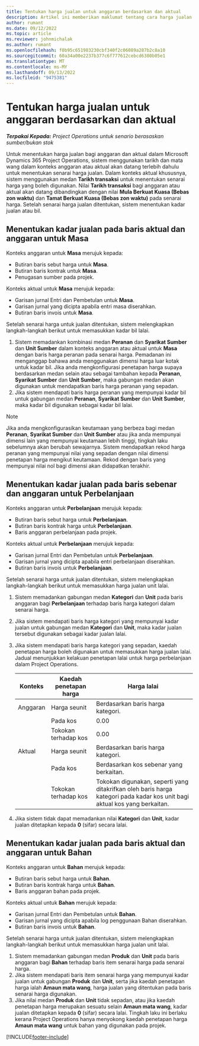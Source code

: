 ```yaml
---
title: Tentukan harga jualan untuk anggaran berdasarkan dan aktual
description: Artikel ini memberikan maklumat tentang cara harga jualan untuk anggaran dan aktual berasaskan projek ditentukan.
author: rumant
ms.date: 09/12/2022
ms.topic: article
ms.reviewer: johnmichalak
ms.author: rumant
ms.openlocfilehash: f0b95c651983230cbf340f2c06089a287b2c8a10
ms.sourcegitcommit: 60a34a00e2237b377c6f777612cebcd6380b05e1
ms.translationtype: MT
ms.contentlocale: ms-MY
ms.lasthandoff: 09/13/2022
ms.locfileid: "9475381"
---
```

#  <a name="determine-sales-prices-for-project-based-estimates-and-actuals"></a>Tentukan harga jualan untuk anggaran berdasarkan dan aktual

_**Terpakai Kepada:** Project Operations untuk senario berasaskan sumber/bukan stok_

Untuk menentukan harga jualan bagi anggaran dan aktual dalam Microsoft Dynamics 365 Project Operations, sistem menggunakan tarikh dan mata wang dalam konteks anggaran atau aktual akan datang terlebih dahulu untuk menentukan senarai harga jualan. Dalam konteks aktual khususnya, sistem menggunakan medan **Tarikh transaksi** untuk menentukan senarai harga yang boleh digunakan. Nilai **Tarikh transaksi** bagi anggaran atau aktual akan datang dibandingkan dengan nilai **Mula Berkuat Kuasa (Bebas zon waktu)** dan **Tamat Berkuat Kuasa (Bebas zon waktu)** pada senarai harga. Setelah senarai harga jualan ditentukan, sistem menentukan kadar jualan atau bil.

## <a name="determining-sales-rates-on-actual-and-estimate-lines-for-time"></a>Menentukan kadar jualan pada baris aktual dan anggaran untuk Masa

Konteks anggaran untuk **Masa** merujuk kepada:

- Butiran baris sebut harga untuk **Masa**.
- Butiran baris kontrak untuk **Masa**.
- Penugasan sumber pada projek.

Konteks aktual untuk **Masa** merujuk kepada:

- Garisan jurnal Entri dan Pembetulan untuk **Masa**.
- Garisan jurnal yang dicipta apabila entri masa diserahkan.
- Butiran baris invois untuk **Masa**. 

Setelah senarai harga untuk jualan ditentukan, sistem melengkapkan langkah-langkah berikut untuk memasukkan kadar bil lalai.

1. Sistem memadankan kombinasi medan **Peranan** dan **Syarikat Sumber** dan **Unit Sumber** dalam konteks anggaran atau aktual untuk **Masa** dengan baris harga peranan pada senarai harga. Pemadanan ini menganggap bahawa anda menggunakan dimensi harga luar kotak untuk kadar bil. Jika anda mengkonfigurasi penetapan harga supaya berdasarkan medan selain atau sebagai tambahan kepada **Peranan**, **Syarikat Sumber** dan **Unit Sumber**, maka gabungan medan akan digunakan untuk mendapatkan baris harga peranan yang sepadan.
1. Jika sistem mendapati baris harga peranan yang mempunyai kadar bil untuk gabungan medan **Peranan**, **Syarikat Sumber** dan **Unit Sumber**, maka kadar bil digunakan sebagai kadar bil lalai.

> [!NOTE]
> Jika anda mengkonfigurasikan keutamaan yang berbeza bagi medan **Peranan**, **Syarikat Sumber** dan **Unit Sumber** atau jika anda mempunyai dimensi lain yang mempunyai keutamaan lebih tinggi, tingkah laku sebelumnya akan berubah sewajarnya. Sistem mendapatkan rekod harga peranan yang mempunyai nilai yang sepadan dengan nilai dimensi penetapan harga mengikut keutamaan. Rekod dengan baris yang mempunyai nilai nol bagi dimensi akan didapatkan terakhir.

## <a name="determining-sales-rates-on-actual-and-estimate-lines-for-expense"></a>Menentukan kadar jualan pada baris sebenar dan anggaran untuk Perbelanjaan

Konteks anggaran untuk **Perbelanjaan** merujuk kepada:

- Butiran baris sebut harga untuk **Perbelanjaan**.
- Butiran baris kontrak harga untuk **Perbelanjaan**.
- Baris anggaran perbelanjaan pada projek.

Konteks aktual untuk **Perbelanjaan** merujuk kepada:

- Garisan jurnal Entri dan Pembetulan untuk **Perbelanjaan**.
- Garisan jurnal yang dicipta apabila entri perbelanjaan diserahkan.
- Butiran baris invois untuk **Perbelanjaan**. 

Setelah senarai harga untuk jualan ditentukan, sistem melengkapkan langkah-langkah berikut untuk memasukkan harga jualan unit lalai.

1. Sistem memadankan gabungan medan **Kategori** dan **Unit** pada baris anggaran bagi **Perbelanjaan** terhadap baris harga kategori dalam senarai harga.
1. Jika sistem mendapati baris harga kategori yang mempunyai kadar jualan untuk gabungan medan **Kategori** dan **Unit**, maka kadar jualan tersebut digunakan sebagai kadar jualan lalai.
1. Jika sistem mendapati baris harga kategori yang sepadan, kaedah penetapan harga boleh digunakan untuk memasukkan harga jualan lalai. Jadual menunjukkan kelakuan penetapan lalai untuk harga perbelanjaan dalam Project Operations.

    | Konteks | Kaedah penetapan harga | Harga lalai |
    | --- | --- | --- |
    | Anggaran | Harga seunit | Berdasarkan baris harga kategori. |
    |        | Pada kos | 0.00 |
    |        | Tokokan terhadap kos | 0.00 |
    | Aktual | Harga seunit | Berdasarkan baris harga kategori. |
    |        | Pada kos | Berdasarkan kos sebenar yang berkaitan. |
    |        | Tokokan terhadap kos | Tokokan digunakan, seperti yang ditakrifkan oleh baris harga kategori pada kadar kos unit bagi aktual kos yang berkaitan. |

1. Jika sistem tidak dapat memadankan nilai **Kategori** dan **Unit**, kadar jualan ditetapkan kepada **0** (sifar) secara lalai.

## <a name="determining-sales-rates-on-actual-and-estimate-lines-for-material"></a>Menentukan kadar jualan pada baris aktual dan anggaran untuk Bahan

Konteks anggaran untuk **Bahan** merujuk kepada:

- Butiran baris sebut harga untuk **Bahan**.
- Butiran baris kontrak harga untuk **Bahan**.
- Baris anggaran bahan pada projek.

Konteks aktual untuk **Bahan** merujuk kepada:

- Garisan jurnal Entri dan Pembetulan untuk **Bahan**.
- Garisan jurnal yang dicipta apabila log penggunaan Bahan diserahkan.
- Butiran baris invois untuk **Bahan**. 

Setelah senarai harga untuk jualan ditentukan, sistem melengkapkan langkah-langkah berikut untuk memasukkan harga jualan unit lalai.

1. Sistem memadankan gabungan medan **Produk** dan **Unit** pada baris anggaran bagi **Bahan** terhadap baris item senarai harga pada senarai harga.
1. Jika sistem mendapati baris item senarai harga yang mempunyai kadar jualan untuk gabungan **Produk** dan **Unit**, serta jika kaedah penetapan harga ialah **Amaun mata wang**, harga jualan yang ditentukan pada baris senarai harga digunakan. 
1. Jika nilai medan **Produk** dan **Unit** tidak sepadan, atau jika kaedah penetapan harga merupakan sesuatu selain **Amaun mata wang**, kadar jualan ditetapkan kepada **0** (sifar) secara lalai. Tingkah laku ini berlaku kerana Project Operations hanya menyokong kaedah penetapan harga **Amaun mata wang** untuk bahan yang digunakan pada projek.

[!INCLUDE[footer-include](../includes/footer-banner.md)]

